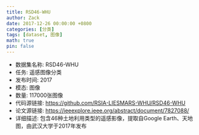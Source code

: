 ```yaml
---
title: RSD46-WHU
author: Zack
date: 2017-12-26 00:00:00 +0800
categories: [分类]
tags: [dataset, 图像]
math: true
pin: false
---
```

- 数据集名称: RSD46-WHU
- 任务: 遥感图像分类
- 发布时间: 2017
- 模态: 图像
- 数量: 117000张图像
- 代码源链接: https://github.com/RSIA-LIESMARS-WHU/RSD46-WHU
- 论文源链接: https://ieeexplore.ieee.org/abstract/document/7827088/
- 详细描述: 包含46种土地利用类型的遥感影像，提取自Google Earth、天地图，由武汉大学于2017年发布
